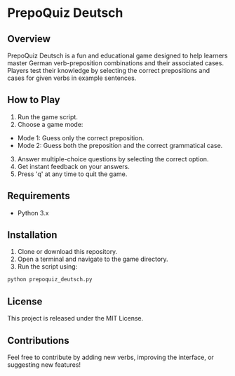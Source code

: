 # PrepoQuiz Deutsch

## Overview

PrepoQuiz Deutsch is a fun and educational game designed to help learners master German verb-preposition combinations and their associated cases. Players test their knowledge by selecting the correct prepositions and cases for given verbs in example sentences.

## How to Play

1. Run the game script.
2. Choose a game mode:
  - Mode 1: Guess only the correct preposition.
  - Mode 2: Guess both the preposition and the correct grammatical case.

3. Answer multiple-choice questions by selecting the correct option.
4. Get instant feedback on your answers.
5. Press 'q' at any time to quit the game.

## Requirements

- Python 3.x

## Installation
1. Clone or download this repository.
2. Open a terminal and navigate to the game directory.
3. Run the script using:
```bash
python prepoquiz_deutsch.py
```
## License

This project is released under the MIT License.

## Contributions
Feel free to contribute by adding new verbs, improving the interface, or suggesting new features!

